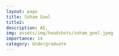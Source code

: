 ```yaml
---
layout: page
title: Soham Goel
title2: 
description: AE, 
img: assets/img/headshots/soham_goel.jpeg
importance: 14
category: Undergraduate
---
```



